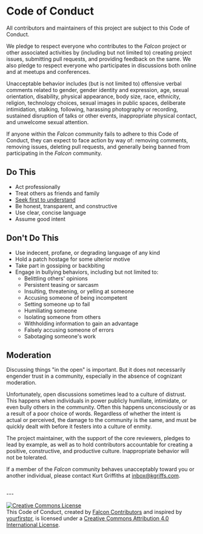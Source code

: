 # Code of Conduct

All contributors and maintainers of this project are subject to this Code of Conduct.

We pledge to respect everyone who contributes to the *Falcon* project or other associated activities by (including but not limited to) creating project issues, submitting pull requests, and providing feedback on the same. We also pledge to respect everyone who participates in discussions both online and at meetups and conferences.

Unacceptable behavior includes (but is not limited to) offensive verbal comments related to gender, gender identity and expression, age, sexual orientation, disability, physical appearance, body size, race, ethnicity, religion, technology choices, sexual images in public spaces, deliberate intimidation, stalking, following, harassing photography or recording, sustained disruption of talks or other events, inappropriate physical contact, and unwelcome sexual attention.

If anyone within the *Falcon* community fails to adhere to this Code of Conduct, they can expect to face action by way of: removing comments, removing issues, deleting pull requests, and generally being banned from participating in the *Falcon* community.


## Do This

* Act professionally
* Treat others as friends and family
* [Seek first to understand][covey]
* Be honest, transparent, and constructive
* Use clear, concise language
* Assume good intent


## Don't Do This
* Use indecent, profane, or degrading language of any kind
* Hold a patch hostage for some ulterior motive
* Take part in gossiping or backbiting
* Engage in bullying behaviors, including but not limited to:
    * Belittling others' opinions
    * Persistent teasing or sarcasm
    * Insulting, threatening, or yelling at someone
    * Accusing someone of being incompetent
    * Setting someone up to fail
    * Humiliating someone
    * Isolating someone from others
    * Withholding information to gain an advantage
    * Falsely accusing someone of errors
    * Sabotaging someone's work


## Moderation

Discussing things "in the open" is important. But it does not necessarily engender trust in a community, especially in the absence of cognizant moderation.

Unfortunately, open discussions sometimes lead to a culture of distrust. This happens when individuals in power publicly humiliate, intimidate, or even bully others in the community. Often this happens unconsciously or as a result of a poor choice of words. Regardless of whether the intent is actual or perceived, the damage to the community is the same, and must be quickly dealt with before it festers into a culture of enmity.

The project maintainer, with the support of the core reviewers, pledges to lead by example, as well as to hold contributors accountable for creating a positive, constructive, and productive culture. Inappropriate behavior will not be tolerated.

If a member of the *Falcon* community behaves unacceptably toward you or another individual, please contact Kurt Griffiths at <a href="mailto:inbox@kgriffs.com">inbox@kgriffs.com</a>.

<br>
---

<a rel="license" href="http://creativecommons.org/licenses/by/4.0/"><img alt="Creative Commons License" style="border-width:0" src="https://i.creativecommons.org/l/by/4.0/88x31.png" /></a><br />This <span xmlns:dct="http://purl.org/dc/terms/" href="http://purl.org/dc/dcmitype/Text" property="dct:title" rel="dct:type">Code of Conduct</span>, created by <a xmlns:cc="http://creativecommons.org/ns#" href="https://github.com/falconry/falcon" property="cc:attributionName" rel="cc:attributionURL">Falcon Contributors</a> and inspired by [yourfirstpr][yfp], is licensed under a <a rel="license" href="http://creativecommons.org/licenses/by/4.0/">Creative Commons Attribution 4.0 International License</a>.

[covey]: https://www.stephencovey.com/7habits/7habits-habit5.php
[yfp]: https://github.com/yourfirstpr/yourfirstpr.github.io/blob/master/CODEOFCONDUCT.MD

